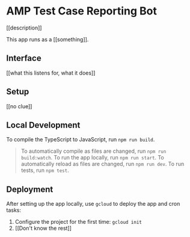 AMP Test Case Reporting Bot
==============

[[description]]

This app runs as a [[something]].

Interface
---------
[[what this listens for, what it does]]

Setup
-----
[[no clue]]

Local Development
-----------------

To compile the TypeScript to JavaScript, run `npm run build`.
> To automatically compile as files are changed, run `npm run build:watch`.
To run the app locally, run `npm run start`.
> To automatically reload as files are changed, run `npm run dev`.
To run tests, run `npm test`.

Deployment
----------

After setting up the app locally, use `gcloud` to deploy the app and cron tasks:

1. Configure the project for the first time: `gcloud init`
2. [[Don't know the rest]]
